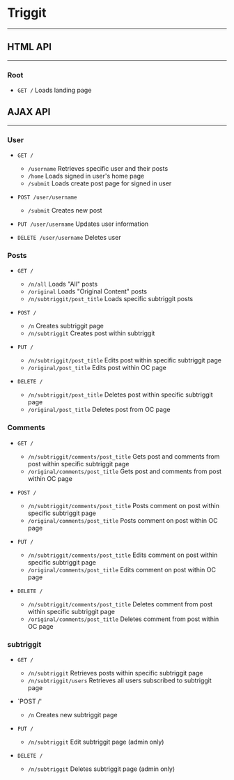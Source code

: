 # Triggit

---

## HTML API

---

### Root

  * `GET /` Loads landing page

 ## AJAX API

---

### User
  * `GET /`
    * `/username` Retrieves specific user and their posts
    * `/home` Loads signed in user's home page
    * `/submit` Loads create post page for signed in user

  * `POST /user/username`
    * `/submit` Creates new post

  * `PUT /user/username` Updates user information

  * `DELETE /user/username` Deletes user

 ### Posts

  * `GET /`

    * `/n/all` Loads "All" posts
    * `/original` Loads "Original Content" posts
    * `/n/subtriggit/post_title` Loads specific subtriggit posts

  * `POST /`

    * `/n` Creates subtriggit page
    * `/n/subtriggit` Creates post within subtriggit

  * `PUT /`

    * `/n/subtriggit/post_title` Edits post within specific subtriggit page
    * `/original/post_title` Edits post within OC page

  * `DELETE /`

    * `/n/subtriggit/post_title` Deletes post within specific subtriggit page
    * `/original/post_title` Deletes post from OC page

 ### Comments

  * `GET /`

    * `/n/subtriggit/comments/post_title` Gets post and comments from post within specific subtriggit page
    * `/original/comments/post_title` Gets post and comments from post within OC page

  * `POST /`

    * `/n/subtriggit/comments/post_title` Posts comment on post within specific subtriggit page
    * `/original/comments/post_title` Posts comment on post within OC page

  * `PUT /`
    * `/n/subtriggit/comments/post_title` Edits comment on post within specific subtriggit page
    * `/original/comments/post_title` Edits comment on post within OC page

  * `DELETE /`
    * `/n/subtriggit/comments/post_title` Deletes comment from post within specific subtriggit page
    * `/original/comments/post_title` Deletes comment from post within OC page

### subtriggit

* `GET /`
  * `/n/subtriggit` Retrieves posts within specific subtriggit page
  * `/n/subtriggit/users` Retrieves all users subscribed to subtriggit page

* `POST /'
  * `/n` Creates new subtriggit page

* `PUT /`
  * `/n/subtriggit` Edit subtriggit page (admin only)

* `DELETE /`
  * `/n/subtriggit` Deletes subtriggit page (admin only)
